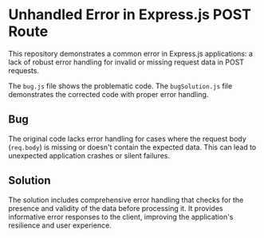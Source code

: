 # Unhandled Error in Express.js POST Route

This repository demonstrates a common error in Express.js applications: a lack of robust error handling for invalid or missing request data in POST requests.

The `bug.js` file shows the problematic code.  The `bugSolution.js` file demonstrates the corrected code with proper error handling.

## Bug
The original code lacks error handling for cases where the request body (`req.body`) is missing or doesn't contain the expected data. This can lead to unexpected application crashes or silent failures.

## Solution
The solution includes comprehensive error handling that checks for the presence and validity of the data before processing it.  It provides informative error responses to the client, improving the application's resilience and user experience.
